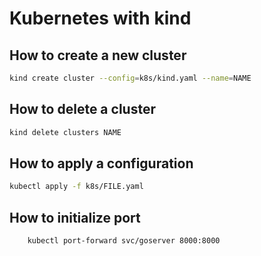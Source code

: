 # Kubernetes with kind

## How to create a new cluster
    
```bash
kind create cluster --config=k8s/kind.yaml --name=NAME
```

## How to delete a cluster

```bash
kind delete clusters NAME
```

## How to apply a configuration

```bash
kubectl apply -f k8s/FILE.yaml
```

## How to initialize port 
    
```bash
    kubectl port-forward svc/goserver 8000:8000
```